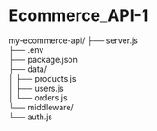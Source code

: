 # Ecommerce_API-1

my-ecommerce-api/
├── server.js              
├── .env                   
├── package.json           
├── data/                 
│   ├── products.js        
│   ├── users.js          
│   └── orders.js         
└── middleware/           
    └── auth.js            
